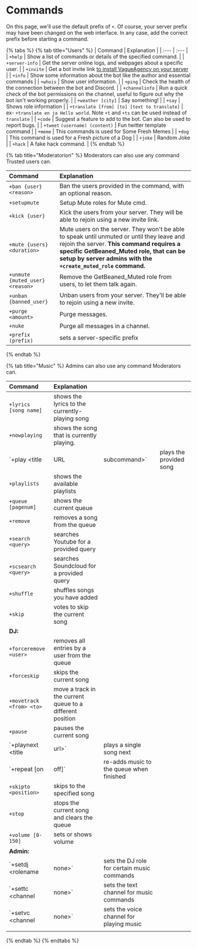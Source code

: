 # Commands

On this page, we'll use the default prefix of `+`. Of course, your server prefix may have been changed on the web interface. In any case, add the correct prefix before starting a command.

{% tabs %}
{% tab title="Users" %}
| Command | Explanation |
| :--- | :--- |
| `+help` | Show a list of commands or details of the specified command. |
| `+server-info` | Get the server online logs, and webpages about a specific user. |
| `+invite` | Get a bot invite link [to install VagueAgency on your server](https://discordapp.com/api/oauth2/authorize?client_id=655188952969379884&permissions=8&scope=bot) |
| `+info` | Show some information about the bot like the author and essential commands |
| `+whois` | Show user information. |
| `+ping` | Check the health of the connection between the bot and Discord. |
| `+channelinfo` | Run a quick check of the bot permissions on the channel, useful to figure out why the bot isn't working properly. |
| `+weather [city]` | Say something! |
| `+say` | Shows role information |
| `+translate [from] [to] [text to translate]` | ex- `+translate en ja Hello world`. Note `+t` and `+ts` can be used instead of `translate` |
| `+code` | Suggest a feature to add to the bot. Can also be used to report bugs. |
| `+tweet` `(username) (content)` | Fun twitter template command |
| `+meme` | This commands is used for Some Fresh Memes |
| `+dog` | This command is used for a Fresh picture of a Dog |
| `+joke` | Random Joke |
| `+hack` | A fake hack command. |
{% endtab %}

{% tab title="Moderatorion" %}
Moderators can also use any command Trusted users can.

| Command | Explanation |
| :--- | :--- |
| `+ban {user}<reason>` | Ban the users provided in the command, with an optional reason. |
| `+setupmute` | Setup Mute roles for Mute cmd. |
| `+kick {user}` | Kick the users from your server. They will be able to rejoin using a new invite link. |
| `+mute {users} <duration>` | Mute users on the server. They won't be able to speak until unmuted or until they leave and rejoin the server. **This command requires a specific GetBeaned\_Muted role, that can be setup by server admins with the `+create_muted_role` command.** |
| `+unmute {muted_user} <reason>` | Remove the GetBeaned\_Muted role from users, to let them talk again. |
| `+unban {banned_user}` | Unban users from your server. They'll be able to rejoin using a new invite. |
| `+purge <amount>` | Purge messages. |
| `+nuke` | Purge all messages in a channel. |
| `+prefix (prefix)` | sets a server-specific prefix |
{% endtab %}

{% tab title="Music" %}
Admins can also use any command Moderators can.

| Command | Explanation |  |  |
| :--- | :--- | :--- | :--- |
| `+lyrics [song name]` | shows the lyrics to the currently-playing song |  |  |
| `+nowplaying` | shows the song that is currently playing. |  |  |
| \`+play &lt;title | URL | subcommand&gt;\` | plays the provided song |
| `+playlists` | shows the available playlists |  |  |
| `+queue [pagenum]` | shows the current queue |  |  |
| `+remove` | removes a song from the queue |  |  |
| `+search <query>` | searches Youtube for a provided query |  |  |
| `+scsearch <query>` | searches Soundcloud for a provided query |  |  |
| `+shuffle` | shuffles songs you have added |  |  |
| `+skip` | votes to skip the current song |  |  |
| **DJ:** |  |  |  |
| `+forceremove <user>` | removes all entries by a user from the queue |  |  |
| `+forceskip` | skips the current song |  |  |
| `+movetrack <from> <to>` | move a track in the current queue to a different position |  |  |
| `+pause` | pauses the current song |  |  |
| \`+playnext &lt;title | url&gt;\` | plays a single song next |  |
| \`+repeat \[on | off\]\` | re-adds music to the queue when finished |  |
| `+skipto <position>` | skips to the specified song |  |  |
| `+stop` | stops the current song and clears the queue |  |  |
| `+volume [0-150]` | sets or shows volume |  |  |
| **Admin:** |  |  |  |
| \`+setdj &lt;rolename | none&gt;\` | sets the DJ role for certain music commands |  |
| \`+settc &lt;channel | none&gt;\` | sets the text channel for music commands |  |
| \`+setvc &lt;channel | none&gt;\` | sets the voice channel for playing music |  |
|  |  |  |  |
{% endtab %}
{% endtabs %}

